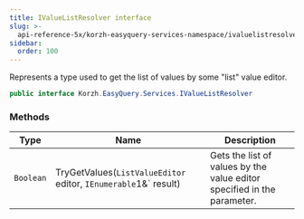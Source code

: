 ```yaml
---
title: IValueListResolver interface
slug: >-
  api-reference-5x/korzh-easyquery-services-namespace/ivaluelistresolver-interface
sidebar:
  order: 100
---
```


Represents a type used to get the list of values by some "list" value editor.
```csharp
public interface Korzh.EasyQuery.Services.IValueListResolver

```

### Methods

| Type | Name | Description | 
| --- | --- | --- | 
| `Boolean` | TryGetValues(`ListValueEditor` editor, `IEnumerable`1&` result) | Gets the list of values by the value editor specified in the parameter. |
